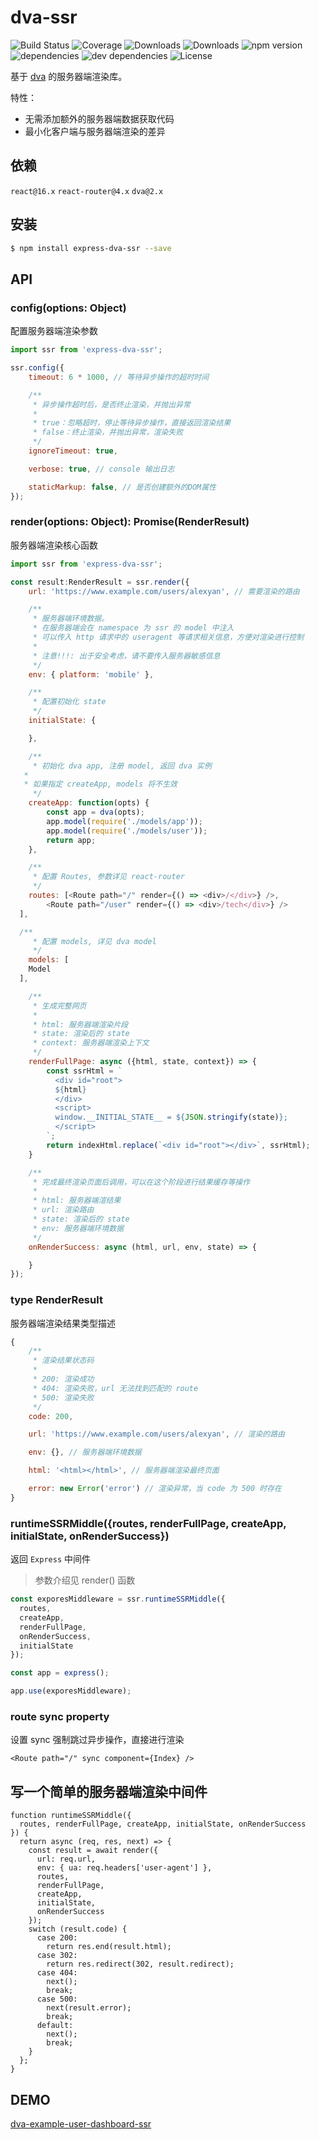 # dva-ssr

![Build Status](https://img.shields.io/travis/alexayan/express-dva-ssr.svg)
![Coverage](https://img.shields.io/coveralls/alexayan/express-dva-ssr.svg)
![Downloads](https://img.shields.io/npm/dm/express-dva-ssr.svg)
![Downloads](https://img.shields.io/npm/dt/express-dva-ssr.svg)
![npm version](https://img.shields.io/npm/v/express-dva-ssr.svg)
![dependencies](https://img.shields.io/david/alexayan/dva-ssr.svg)
![dev dependencies](https://img.shields.io/david/dev/alexayan/dva-ssr.svg)
![License](https://img.shields.io/npm/l/express-dva-ssr.svg)

基于 [dva](https://github.com/dvajs/dva) 的服务器端渲染库。

特性：

- 无需添加额外的服务器端数据获取代码
- 最小化客户端与服务器端渲染的差异

## 依赖

`react@16.x` `react-router@4.x` `dva@2.x`

## 安装

``` bash
$ npm install express-dva-ssr --save
```

## API

### config(options: Object)

配置服务器端渲染参数

``` javascript
import ssr from 'express-dva-ssr';

ssr.config({
	timeout: 6 * 1000, // 等待异步操作的超时时间

	/**
	 * 异步操作超时后，是否终止渲染，并抛出异常
	 *
	 * true：忽略超时，停止等待异步操作，直接返回渲染结果
	 * false：终止渲染，并抛出异常，渲染失败
	 */
	ignoreTimeout: true,

	verbose: true, // console 输出日志

	staticMarkup: false, // 是否创建额外的DOM属性
});

```

### render(options: Object): Promise(RenderResult)

服务器端渲染核心函数

``` javascript
import ssr from 'express-dva-ssr';

const result:RenderResult = ssr.render({
	url: 'https://www.example.com/users/alexyan', // 需要渲染的路由

	/**
	 * 服务器端环境数据。
	 * 在服务器端会在 namespace 为 ssr 的 model 中注入
	 * 可以传入 http 请求中的 useragent 等请求相关信息，方便对渲染进行控制
	 *
	 * 注意!!!: 出于安全考虑，请不要传入服务器敏感信息
	 */
	env: { platform: 'mobile' },

	/**
	 * 配置初始化 state
	 */
	initialState: {

	},

	/**
	 * 初始化 dva app, 注册 model, 返回 dva 实例
   *
   * 如果指定 createApp, models 将不生效
	 */
	createApp: function(opts) {
		const app = dva(opts);
  		app.model(require('./models/app'));
  		app.model(require('./models/user'));
  		return app;
	},

	/**
	 * 配置 Routes, 参数详见 react-router
	 */
	routes: [<Route path="/" render={() => <div>/</div>} />,
		<Route path="/user" render={() => <div>/tech</div>} />
  ],

  /**
	 * 配置 models, 详见 dva model
	 */
	models: [
    Model
  ],

	/**
	 * 生成完整网页
	 *
	 * html: 服务器端渲染片段
	 * state: 渲染后的 state
	 * context: 服务器端渲染上下文
	 */
	renderFullPage: async ({html, state, context}) => {
		const ssrHtml = `
		  <div id="root">
		  ${html}
		  </div>
		  <script>
		  window.__INITIAL_STATE__ = ${JSON.stringify(state)};
		  </script>
		`;
		return indexHtml.replace(`<div id="root"></div>`, ssrHtml);
	}

	/**
	 * 完成最终渲染页面后调用，可以在这个阶段进行结果缓存等操作
	 *
	 * html: 服务器端渲结果
	 * url: 渲染路由
	 * state: 渲染后的 state
	 * env: 服务器端环境数据
	 */
	onRenderSuccess: async (html, url, env, state) => {

	}
});

```

### type RenderResult

服务器端渲染结果类型描述

``` javascript
{
	/**
	 * 渲染结果状态码
	 *
	 * 200: 渲染成功
	 * 404: 渲染失败，url 无法找到匹配的 route
	 * 500: 渲染失败
	 */
	code: 200,

	url: 'https://www.example.com/users/alexyan', // 渲染的路由

	env: {}, // 服务器端环境数据

	html: '<html></html>', // 服务器端渲染最终页面

	error: new Error('error') // 渲染异常，当 code 为 500 时存在
}
```

### runtimeSSRMiddle({routes, renderFullPage, createApp, initialState, onRenderSuccess})

返回 `Express` 中间件

> 参数介绍见 render() 函数

``` javascript
const exporesMiddleware = ssr.runtimeSSRMiddle({
  routes,
  createApp,
  renderFullPage,
  onRenderSuccess,
  initialState
});

const app = express();

app.use(exporesMiddleware);

```

### route sync property

设置 sync 强制跳过异步操作，直接进行渲染

`<Route path="/" sync component={Index} />`

## 写一个简单的服务器端渲染中间件

```
function runtimeSSRMiddle({
  routes, renderFullPage, createApp, initialState, onRenderSuccess
}) {
  return async (req, res, next) => {
    const result = await render({
      url: req.url,
      env: { ua: req.headers['user-agent'] },
      routes,
      renderFullPage,
      createApp,
      initialState,
      onRenderSuccess
    });
    switch (result.code) {
      case 200:
        return res.end(result.html);
      case 302:
        return res.redirect(302, result.redirect);
      case 404:
        next();
        break;
      case 500:
        next(result.error);
        break;
      default:
        next();
        break;
    }
  };
}
```

## DEMO

[dva-example-user-dashboard-ssr](https://github.com/alexayan/dva-example-user-dashboard-ssr)




